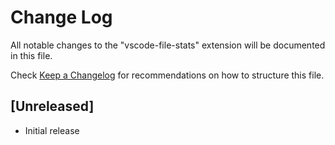 # Change Log

All notable changes to the "vscode-file-stats" extension will be documented in this file.

Check [Keep a Changelog](http://keepachangelog.com/) for recommendations on how to structure this file.

## [Unreleased]

- Initial release